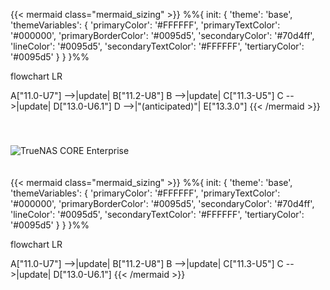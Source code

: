 &NewLine;

{{< mermaid class="mermaid_sizing" >}}
%%{
  init: {
    'theme': 'base',
    'themeVariables': {
      'primaryColor': '#FFFFFF',
      'primaryTextColor': '#000000',
      'primaryBorderColor': '#0095d5',
      'secondaryColor': '#70d4ff',
      'lineColor': '#0095d5',
      'secondaryTextColor': '#FFFFFF',
      'tertiaryColor': '#0095d5'
    }
  }
}%%

flowchart LR

A["11.0-U7"] -->|update| B["11.2-U8"]
B -->|update| C["11.3-U5"]
C -->|update| D["13.0-U6.1"]
D -->|"(anticipated)"| E["13.3.0"]
{{< /mermaid >}}

<img src="/images/tn-enterprise-logo.png" style="box-shadow: none; max-width: 225px; padding-bottom: 20px; padding-top: 40px;" title="TrueNAS CORE Enterprise" alt="TrueNAS CORE Enterprise">

{{< mermaid class="mermaid_sizing" >}}
%%{
  init: {
    'theme': 'base',
    'themeVariables': {
      'primaryColor': '#FFFFFF',
      'primaryTextColor': '#000000',
      'primaryBorderColor': '#0095d5',
      'secondaryColor': '#70d4ff',
      'lineColor': '#0095d5',
      'secondaryTextColor': '#FFFFFF',
      'tertiaryColor': '#0095d5'
    }
  }
}%%

flowchart LR

A["11.0-U7"] -->|update| B["11.2-U8"]
B -->|update| C["11.3-U5"]
C -->|update| D["13.0-U6.1"]
{{< /mermaid >}}
